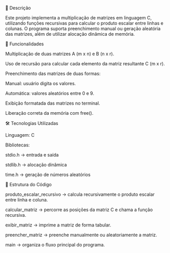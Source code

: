 📌 Descrição

Este projeto implementa a multiplicação de matrizes em linguagem C, utilizando funções recursivas para calcular o produto escalar entre linhas e colunas.
O programa suporta preenchimento manual ou geração aleatória das matrizes, além de utilizar alocação dinâmica de memória.

🚀 Funcionalidades

Multiplicação de duas matrizes A (m x n) e B (n x r).

Uso de recursão para calcular cada elemento da matriz resultante C (m x r).

Preenchimento das matrizes de duas formas:

Manual: usuário digita os valores.

Automática: valores aleatórios entre 0 e 9.

Exibição formatada das matrizes no terminal.

Liberação correta da memória com free().

🛠️ Tecnologias Utilizadas

Linguagem: C

Bibliotecas:

stdio.h → entrada e saída

stdlib.h → alocação dinâmica

time.h → geração de números aleatórios

📂 Estrutura do Código

produto_escalar_recursivo → calcula recursivamente o produto escalar entre linha e coluna.

calcular_matriz → percorre as posições da matriz C e chama a função recursiva.

exibir_matriz → imprime a matriz de forma tabular.

preencher_matriz → preenche manualmente ou aleatoriamente a matriz.

main → organiza o fluxo principal do programa.

